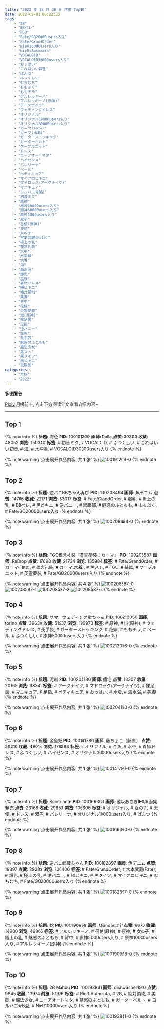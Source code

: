 ```yaml
---
title: "2022 年 08 月 30 日 月榜 Top10"
date: 2022-09-01 06:22:35
tags:
    - "2B"
    - "BBペレ"
    - "FGO"
    - "Fate/GO20000users入り"
    - "Fate/GrandOrder"
    - "NieR10000users入り"
    - "NieR:Automata"
    - "VOCALOID"
    - "VOCALOID30000users入り"
    - "おっぱい"
    - "これはいい初音"
    - "ぱんつ"
    - "ふつくしい"
    - "むちむち"
    - "ももぷく"
    - "ももチラ"
    - "アルレッキーノ"
    - "アルレッキーノ(原神)"
    - "アークナイツ"
    - "ウェディングドレス"
    - "オリジナル"
    - "オリジナル10000users入り"
    - "オリジナル30000users入り"
    - "カーマ(Fate)"
    - "カーマ(水着)"
    - "ガーターストッキング"
    - "ガーターベルト"
    - "ケーブルニット"
    - "ドレス"
    - "ニーアオートマタ"
    - "ハイセンス"
    - "バレリーナ"
    - "ベール"
    - "ペディキュア"
    - "マイクロビキニ"
    - "マドロック(アークナイツ)"
    - "マニキュア"
    - "ヨルハ二号B型"
    - "初音ミク"
    - "原神"
    - "原神10000users入り"
    - "原神50000users入り"
    - "原神5000users入り"
    - "双子"
    - "召使(原神)"
    - "天使"
    - "女の子"
    - "宮本武蔵(Fate)"
    - "極上の乳"
    - "概念礼装"
    - "水中"
    - "水平線"
    - "水着"
    - "海"
    - "海水浴"
    - "爆乳"
    - "益獣"
    - "着物ドレス"
    - "紐ビキニ"
    - "絶対領域"
    - "美脚"
    - "背中"
    - "花嫁"
    - "英霊夢装"
    - "蛍(原神)"
    - "裸足裏"
    - "足指"
    - "逆バニー"
    - "金魚"
    - "長手袋"
    - "魅惑のふともも"
    - "魔法少女"
    - "黒スト"
    - "黒タイツ"
    - "黒ビキニ"
    - "鼠蹊部"
categories:
    - "月榜"
    - "2022"
---
```


<i class="fa fa-triangle-exclamation"></i>**多图警告**<i class="fa fa-triangle-exclamation"></i>

[Pixiv](https://www.pixiv.net/) 月榜前十, 点击下方阅读全文查看详细内容~

<!-- more -->

---

## Top 1

{% note info %}
**标题**: 海色
**PID**: 100191209 **画师**: Rella
**点赞**: 39399 **收藏**: 48052 **浏览**: 150340
**标签**: # 初音ミク, # VOCALOID, # ふつくしい, # これはいい初音, # 海, # 水平線, # VOCALOID30000users入り
{% endnote %}

{% note warning '点击展开作品内容, 共 **1** 张' %}
![100191209-0](https://i.pixiv.re/img-original/img/2022/08/03/00/30/01/100191209_p0.jpg)
{% endnote %}

## Top 2

{% note info %}
**标题**: 逆バニBBちゃん再び
**PID**: 100208494 **画师**: 魚デニム
**点赞**: 14766 **收藏**: 22171 **浏览**: 83017
**标签**: # Fate/GrandOrder, # 爆乳, # 極上の乳, # BBペレ, # 黒ビキニ, # 逆バニー, # 鼠蹊部, # 魅惑のふともも, # ももぷく, # Fate/GO20000users入り
{% endnote %}

{% note warning '点击展开作品内容, 共 **1** 张' %}
![100208494-0](https://i.pixiv.re/img-original/img/2022/08/03/21/11/37/100208494_p0.jpg)
{% endnote %}

## Top 3

{% note info %}
**标题**: FGO概念礼装『英霊夢装：カーマ』
**PID**: 100208587 **画师**: ReDrop
**点赞**: 17693 **收藏**: 21734 **浏览**: 135984
**标签**: # Fate/GrandOrder, # カーマ(Fate), # 概念礼装, # カーマ(水着), # 黒スト, # FGO, # 益獣, # ケーブルニット, # 英霊夢装, # Fate/GO20000users入り
{% endnote %}

{% note warning '点击展开作品内容, 共 **4** 张' %}
![100208587-0](https://i.pixiv.re/img-original/img/2022/08/03/21/15/36/100208587_p0.jpg)
![100208587-1](https://i.pixiv.re/img-original/img/2022/08/03/21/15/36/100208587_p1.jpg)
![100208587-2](https://i.pixiv.re/img-original/img/2022/08/03/21/15/36/100208587_p2.jpg)
![100208587-3](https://i.pixiv.re/img-original/img/2022/08/03/21/15/36/100208587_p3.jpg)
{% endnote %}

## Top 4

{% note info %}
**标题**: サマーウェディング蛍ちゃん
**PID**: 100213056 **画师**: torino
**点赞**: 39630 **收藏**: 51937 **浏览**: 199973
**标签**: # 原神, # 蛍(原神), # ウェディングドレス, # 長手袋, # ガーターストッキング, # 花嫁, # ももチラ, # ベール, # ふつくしい, # 原神50000users入り
{% endnote %}

{% note warning '点击展开作品内容, 共 **1** 张' %}
![100213056-0](https://i.pixiv.re/img-original/img/2022/08/05/17/14/20/100213056_p0.jpg)
{% endnote %}

## Top 5

{% note info %}
**标题**: 泥岩
**PID**: 100204180 **画师**: 儒宅
**点赞**: 13307 **收藏**: 20165 **浏览**: 68341
**标签**: # アークナイツ, # マドロック(アークナイツ), # 裸足裏, # マニキュア, # 足指, # ペディキュア, # おっぱい, # 水着, # 海水浴, # 美脚
{% endnote %}

{% note warning '点击展开作品内容, 共 **1** 张' %}
![100204180-0](https://i.pixiv.re/img-original/img/2022/08/03/17/59/22/100204180_p0.jpg)
{% endnote %}

## Top 6

{% note info %}
**标题**: 金魚姫
**PID**: 100141786 **画师**: 藤ちょこ（藤原）
**点赞**: 39216 **收藏**: 49014 **浏览**: 179998
**标签**: # オリジナル, # 金魚, # 水中, # 着物ドレス, # ふつくしい, # ハイセンス, # オリジナル30000users入り
{% endnote %}

{% note warning '点击展开作品内容, 共 **1** 张' %}
![100141786-0](https://i.pixiv.re/img-original/img/2022/08/01/00/03/38/100141786_p0.png)
{% endnote %}

## Top 7

{% note info %}
**标题**: Scintillante
**PID**: 100166360 **画师**: 遠坂あさぎ▶8/6画集発売
**点赞**: 23168 **收藏**: 29850 **浏览**: 106606
**标签**: # オリジナル, # 女の子, # 天使, # ドレス, # 双子, # バレリーナ, # オリジナル10000users入り, # ぱんつ
{% endnote %}

{% note warning '点击展开作品内容, 共 **1** 张' %}
![100166360-0](https://i.pixiv.re/img-original/img/2022/08/02/00/00/34/100166360_p0.jpg)
{% endnote %}

## Top 8

{% note info %}
**标题**: 逆バニ武蔵ちゃん
**PID**: 100182897 **画师**: 魚デニム
**点赞**: 18897 **收藏**: 29289 **浏览**: 100406
**标签**: # Fate/GrandOrder, # 宮本武蔵(Fate), # 爆乳, # 極上の乳, # 逆バニー, # 紐ビキニ, # 黒タイツ, # マイクロビキニ, # むちむち, # Fate/GO20000users入り
{% endnote %}

{% note warning '点击展开作品内容, 共 **1** 张' %}
![100182897-0](https://i.pixiv.re/img-original/img/2022/08/02/19/44/45/100182897_p0.jpg)
{% endnote %}

## Top 9

{% note info %}
**标题**: 蛇
**PID**: 100190998 **画师**: Qiandai以宇
**点赞**: 9670 **收藏**: 14900 **浏览**: 46865
**标签**: # アルレッキーノ, # 召使(原神), # 原神, # 女の子, # 極上の乳, # 魅惑のふともも, # 背中, # 原神5000users入り, # 原神10000users入り, # アルレッキーノ(原神)
{% endnote %}

{% note warning '点击展开作品内容, 共 **1** 张' %}
![100190998-0](https://i.pixiv.re/img-original/img/2022/08/03/00/21/53/100190998_p0.jpg)
{% endnote %}

## Top 10

{% note info %}
**标题**: 2B Mahou
**PID**: 100193841 **画师**: dishwasher1910
**点赞**: 9845 **收藏**: 13974 **浏览**: 51976
**标签**: # NieR:Automata, # 2B, # 絶対領域, # 美脚, # 魔法少女, # ニーアオートマタ, # 魅惑のふともも, # ガーターベルト, # ヨルハ二号B型, # NieR10000users入り
{% endnote %}

{% note warning '点击展开作品内容, 共 **1** 张' %}
![100193841-0](https://i.pixiv.re/img-original/img/2022/08/03/02/58/39/100193841_p0.jpg)
{% endnote %}
